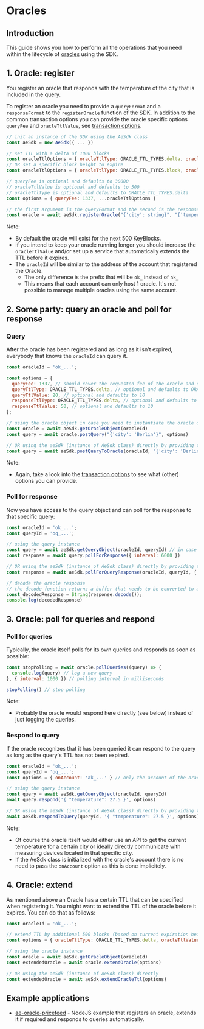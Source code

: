 # Oracles

## Introduction

This guide shows you how to perform all the operations that you need within the lifecycle of [oracles](https://docs.aeternity.com/protocol/oracles) using the SDK.

## 1. Oracle: register
You register an oracle that responds with the temperature of the city that is included in the query.

To register an oracle you need to provide a `queryFormat` and a `responseFormat` to the `registerOracle` function of the SDK. In addition to the common transaction options you can provide the oracle specific options `queryFee` and `oracleTtlValue`, see [transaction options](../transaction-options.md#oracleregistertx).

```js
// init an instance of the SDK using the AeSdk class
const aeSdk = new AeSdk({ ... })

// set TTL with a delta of 1000 blocks
const oracleTtlOptions = { oracleTtlType: ORACLE_TTL_TYPES.delta, oracleTtlValue: 1000 }
// OR set a specific block height to expire
const oracleTtlOptions = { oracleTtlType: ORACLE_TTL_TYPES.block, oracleTtlValue: 555555 }

// queryFee is optional and defaults to 30000
// oracleTtlValue is optional and defaults to 500
// oracleTtlType is optional and defaults to ORACLE_TTL_TYPES.delta
const options = { queryFee: 1337, ...oracleTtlOptions }

// the first argument is the queryFormat and the second is the responseFormat
const oracle = await aeSdk.registerOracle("{'city': string}", "{'temperature': int}", options)
```

Note:

- By default the oracle will exist for the next 500 KeyBlocks.
- If you intend to keep your oracle running longer you should increase the `oracleTtlValue` and/or set up a service that automatically extends the TTL before it expires.
- The `oracleId` will be similar to the address of the account that registered the Oracle.
   - The only difference is the prefix that will be `ok_` instead of `ak_`
   - This means that each account can only host 1 oracle. It's not possible to manage multiple oracles using the same account.

## 2. Some party: query an oracle and poll for response

### Query
After the oracle has been registered and as long as it isn't expired, everybody that knows the `oracleId` can query it.

```js
const oracleId = 'ok_...';

const options = {
  queryFee: 1337, // should cover the requested fee of the oracle and defaults to 30000
  queryTtlType: ORACLE_TTL_TYPES.delta, // optional and defaults to ORACLE_TTL_TYPES.delta
  queryTtlValue: 20, // optional and defaults to 10
  responseTtlType: ORACLE_TTL_TYPES.delta, // optional and defaults to ORACLE_TTL_TYPES.delta
  responseTtlValue: 50, // optional and defaults to 10
};

// using the oracle object in case you need to instantiate the oracle object first
const oracle = await aeSdk.getOracleObject(oracleId)
const query = await oracle.postQuery("{'city': 'Berlin'}", options)

// OR using the aeSdk (instance of AeSdk class) directly by providing the oracleId
const query = await aeSdk.postQueryToOracle(oracleId, "{'city': 'Berlin'}", options)
```

Note:

- Again, take a look into the [transaction options](../transaction-options.md#oraclequerytx) to see what (other) options you can provide.

### Poll for response
Now you have access to the query object and can poll for the response to that specific query:

```js
const oracleId = 'ok_...';
const queryId = 'oq_...';

// using the query instance
const query = await aeSdk.getQueryObject(oracleId, queryId) // in case you need to get the query instance first
const response = await query.pollForResponse({ interval: 6000 })

// OR using the aeSdk (instance of AeSdk class) directly by providing the oracleId
const response = await aeSdk.pollForQueryResponse(oracleId, queryId, { interval: 6000 })

// decode the oracle response
// the decode function returns a buffer that needs to be converted to a string
const decodedResponse = String(response.decode());
console.log(decodedResponse)
```

## 3. Oracle: poll for queries and respond

### Poll for queries
Typically, the oracle itself polls for its own queries and responds as soon as possible:

```js
const stopPolling = await oracle.pollQueries((query) => {
  console.log(query) // log a new query
}, { interval: 1000 }) // polling interval in milliseconds

stopPolling() // stop polling
```

Note:

- Probably the oracle would respond here directly (see below) instead of just logging the queries.

### Respond to query
If the oracle recognizes that it has been queried it can respond to the query as long as the query's TTL
has not been expired.

```js
const oracleId = 'ok_...';
const queryId = 'oq_...';
const options = { onAccount: 'ak_...' } // only the account of the oracle can respond to the query

// using the query instance
const query = await aeSdk.getQueryObject(oracleId, queryId)
await query.respond('{ "temperature": 27.5 }', options)

// OR using the aeSdk (instance of AeSdk class) directly by providing the queryId
await aeSdk.respondToQuery(queryId, '{ "temperature": 27.5 }', options)
```

Note:

- Of course the oracle itself would either use an API to get the current temperature for a certain city or ideally directly communicate with measuring devices located in that specific city.
- If the AeSdk class is initialized with the oracle's account there is no need to pass the `onAccount` option as this is done implicitely.

## 4. Oracle: extend
As mentioned above an Oracle has a certain TTL that can be specified when registering it. You might want to extend the TTL of the oracle before it expires. You can do that as follows:

```js
const oracleId = 'ok_...';

// extend TTL by additional 500 blocks (based on current expiration height of the oracle)
const options = { oracleTtlType: ORACLE_TTL_TYPES.delta, oracleTtlValue: 500 }

// using the oracle instance
const oracle = await aeSdk.getOracleObject(oracleId)
const extendedOracle = await oracle.extendOracle(options)

// OR using the aeSdk (instance of AeSdk class) directly
const extendedOracle = await aeSdk.extendOracleTtl(options)
```

## Example applications

- [ae-oracle-pricefeed](https://github.com/aeternity/ae-oracle-pricefeed)
      - NodeJS example that registers an oracle, extends it if required and responds to queries automatically.

